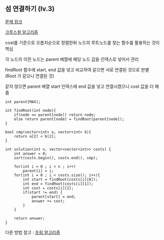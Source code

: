 ## 섬 연결하기 (lv.3)

[문제 링크](https://programmers.co.kr/learn/courses/30/lessons/42861)

[크루스컬 알고리즘](https://www.geeksforgeeks.org/kruskals-minimum-spanning-tree-using-stl-in-c/)

cost를 기준으로 오름차순으로 정렬한뒤 노드의 루트노드를 찾는 함수를 활용하는 것이 핵심

각 노드의 이전 노드는 parent 배열에 해당 노드 값을 인덱스로 넣어서 관리

findRoot 함수에 start, end 값을 넣고 비교하여 같으면 서로 연결된 것으로 판별 (Root 가 같으니 연결된 것)

같지 않으면 parent 배열 start 인덱스에 end 값을 넣고 연결시켰으니 cost 값을 더 해줌

```
int parent[MAX];

int findRoot(int node){
    if(node == parent[node]) return node;
    else return parent[node] = findRoot(parent[node]);
}

bool cmp(vector<int> a, vector<int> b){
    return a[2] < b[2];
}

int solution(int n, vector<vector<int>> costs) {
    int answer = 0;        
    sort(costs.begin(), costs.end(), cmp);
    
    for(int i = 0 ; i < n ; i++)
        parent[i] = i;
    for(int i = 0 ; i < costs.size(); i++){
        int start = findRoot(costs[i][0]);
        int end = findRoot(costs[i][1]);
        int cost = costs[i][2];
        if(start != end) {
            parent[start] = end;
            answer += cost;
        }
    }
    
    return answer;
}

```

다른 방법 참고 : [프림 알고리즘](https://www.geeksforgeeks.org/prims-minimum-spanning-tree-mst-greedy-algo-5/)

